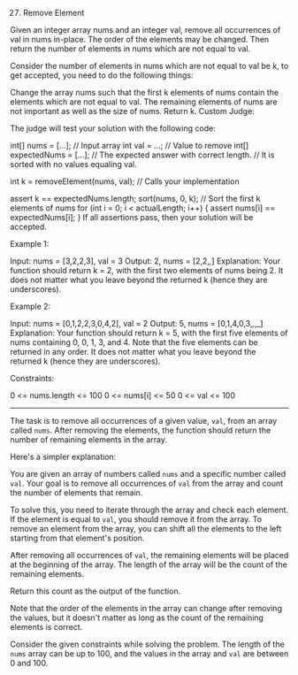 27. Remove Element

Given an integer array nums and an integer val, remove all occurrences of val in nums in-place. The order of the elements may be changed. Then return the number of elements in nums which are not equal to val.

Consider the number of elements in nums which are not equal to val be k, to get accepted, you need to do the following things:

Change the array nums such that the first k elements of nums contain the elements which are not equal to val. The remaining elements of nums are not important as well as the size of nums.
Return k.
Custom Judge:

The judge will test your solution with the following code:

int[] nums = [...]; // Input array
int val = ...; // Value to remove
int[] expectedNums = [...]; // The expected answer with correct length.
                            // It is sorted with no values equaling val.

int k = removeElement(nums, val); // Calls your implementation

assert k == expectedNums.length;
sort(nums, 0, k); // Sort the first k elements of nums
for (int i = 0; i < actualLength; i++) {
    assert nums[i] == expectedNums[i];
}
If all assertions pass, then your solution will be accepted.

 

Example 1:

Input: nums = [3,2,2,3], val = 3
Output: 2, nums = [2,2,_,_]
Explanation: Your function should return k = 2, with the first two elements of nums being 2.
It does not matter what you leave beyond the returned k (hence they are underscores).


Example 2:

Input: nums = [0,1,2,2,3,0,4,2], val = 2
Output: 5, nums = [0,1,4,0,3,_,_,_]
Explanation: Your function should return k = 5, with the first five elements of nums containing 0, 0, 1, 3, and 4.
Note that the five elements can be returned in any order.
It does not matter what you leave beyond the returned k (hence they are underscores).
 

Constraints:

0 <= nums.length <= 100
0 <= nums[i] <= 50
0 <= val <= 100

___


The task is to remove all occurrences of a given value, `val`, from an array called `nums`. After removing the elements, the function should return the number of remaining elements in the array.

Here's a simpler explanation:

You are given an array of numbers called `nums` and a specific number called `val`. Your goal is to remove all occurrences of `val` from the array and count the number of elements that remain.

To solve this, you need to iterate through the array and check each element. If the element is equal to `val`, you should remove it from the array. To remove an element from the array, you can shift all the elements to the left starting from that element's position.

After removing all occurrences of `val`, the remaining elements will be placed at the beginning of the array. The length of the array will be the count of the remaining elements.

Return this count as the output of the function.

Note that the order of the elements in the array can change after removing the values, but it doesn't matter as long as the count of the remaining elements is correct.

Consider the given constraints while solving the problem. The length of the `nums` array can be up to 100, and the values in the array and `val` are between 0 and 100.